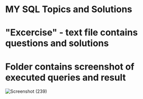 # MY SQL Topics and Solutions

# "Excercise" - text file contains questions and solutions 
# Folder contains screenshot of executed queries and result

![Screenshot (239)](https://github.com/user-attachments/assets/23bfd78e-8178-4d28-84ae-bb8d76e3e43b)
